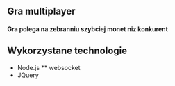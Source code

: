 

## Gra multiplayer
#### Gra polega na zebranniu szybciej monet niz konkurent


## Wykorzystane technologie
* Node.js
** websocket
* JQuery